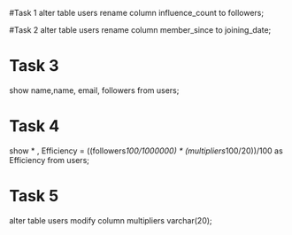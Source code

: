 #Task 1
alter table users rename column influence_count to followers;

#Task 2
alter table users rename column member_since to joining_date;

# Task 3
show name,name, email, followers from users;

# Task 4

show * , Efficiency = ((followers*100/1000000) * (multipliers*100/20))/100 as Efficiency from users;

# Task 5
alter table users modify column multipliers varchar(20);
